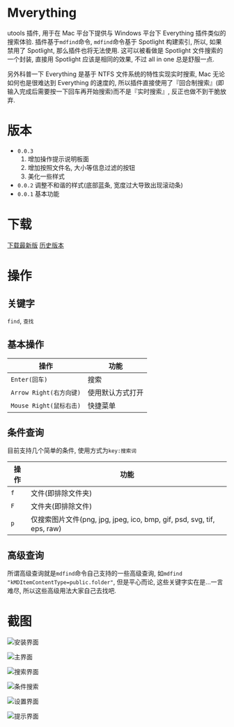 # Mverything
utools 插件, 用于在 Mac 平台下提供与 Windows 平台下 Everything 插件类似的搜索体验.
插件基于`mdfind`命令, `mdfind`命令基于 Spotlight 构建索引, 所以, 如果禁用了 Spotlight, 那么插件也将无法使用.
这可以被看做是 Spotlight 文件搜索的一个封装, 直接用 Spotlight 应该是相同的效果, 不过 all in one 总是舒服一点.

另外科普一下 Everything 是基于 NTFS 文件系统的特性实现实时搜索, Mac 无论如何也是很难达到 Everything 的速度的, 所以插件直接使用了『回合制搜索』(即输入完成后需要按一下回车再开始搜索)而不是『实时搜索』, 反正也做不到干脆放弃.

# 版本
- `0.0.3`
  1. 增加操作提示说明板面
  2. 增加按照文件名, 大小等信息过滤的按钮
  3. 美化一些样式
- `0.0.2`
调整不和谐的样式(底部蓝条, 宽度过大导致出现滚动条)
- `0.0.1`
基本功能

# 下载
[下载最新版](https://www.lanzous.com/i5hdwob)
[历史版本](https://www.lanzous.com/b884432)

# 操作
## 关键字
`find`, `查找`

## 基本操作
| 操作 | 功能 |
| --- | --- |
| `Enter(回车)` | 搜索 |
| `Arrow Right(右方向键)` | 使用默认方式打开 |
| `Mouse Right(鼠标右击)` | 快捷菜单 |

## 条件查询
目前支持几个简单的条件, 使用方式为`key:搜索词`

| 操作 | 功能 |
| --- | --- |
| `f` | 文件(即排除文件夹) |
| `F` | 文件夹(即排除文件) |
| `p` | 仅搜索图片文件(png, jpg, jpeg, ico, bmp, gif, psd, svg, tif, eps, raw) |

## 高级查询
所谓高级查询就是`mdfind`命令自己支持的一些高级查询, 如`mdfind "kMDItemContentType=public.folder"`, 但是平心而论, 这些关键字实在是...一言难尽, 所以这些高级用法大家自己去找吧.

# 截图

![安装界面](https://s2.ax1x.com/2019/08/08/eHPtb9.png)

![主界面](https://s2.ax1x.com/2019/08/08/eHPlCV.png)

![搜索界面](https://s2.ax1x.com/2019/08/08/eHCd1S.png)

![条件搜索](https://s2.ax1x.com/2019/08/08/eHP9AI.png)

![设置界面](https://s2.ax1x.com/2019/08/08/eHPZuQ.png)

![提示界面](https://s2.ax1x.com/2019/08/08/eHClOH.png)

